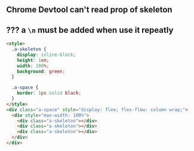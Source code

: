 ## Chrome Devtool can't read prop of skeleton

## ??? a `\n` must be added when use it repeatly

```html
<style>
  .a-skeleton {
    display: inline-block;
    height: 1em;
    width: 100%;
    background: green;
  }

  .a-space {
    border: 1px solid black;
  }
</style>
<div class="a-space" style="display: flex; flex-flow: column wrap;">
  <div style="max-width: 100%">
    <div class="a-skeleton"></div>
    <div class="a-skeleton"></div>
    <div class="a-skeleton"></div>
  </div>
</div>
```
